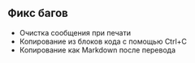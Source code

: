 ## Фикс багов

- Очистка сообщения при печати
- Копирование из блоков кода с помощью Ctrl+C
- Копирование как Markdown после перевода
